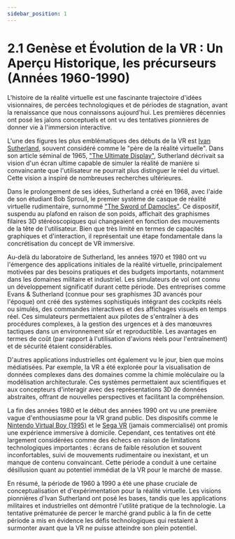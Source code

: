 ```yaml
---
sidebar_position: 1
---
```


# 2.1 Genèse et Évolution de la VR : Un Aperçu Historique, les précurseurs (Années 1960-1990)

L'histoire de la réalité virtuelle est une fascinante trajectoire d'idées visionnaires, de percées technologiques et de périodes de stagnation, avant la renaissance que nous connaissons aujourd'hui. Les premières décennies ont posé les jalons conceptuels et ont vu des tentatives pionnières de donner vie à l'immersion interactive.

L'une des figures les plus emblématiques des débuts de la VR est [Ivan Sutherland](https://fr.wikipedia.org/wiki/Ivan_Sutherland), souvent considéré comme le "père de la réalité virtuelle". Dans son article séminal de 1965, ["The Ultimate Display"](https://worrydream.com/refs/Sutherland_1965_-_The_Ultimate_Display.pdf), Sutherland décrivait sa vision d'un écran ultime capable de simuler la réalité de manière si convaincante que l'utilisateur ne pourrait plus distinguer le réel du virtuel. Cette vision a inspiré de nombreuses recherches ultérieures.

Dans le prolongement de ses idées, Sutherland a créé en 1968, avec l'aide de son étudiant Bob Sproull, le premier système de casque de réalité virtuelle rudimentaire, surnommé ["The Sword of Damocles"](https://www.ulyces.co/news/le-premier-casque-de-realite-virtuelle-a-ete-invente-en-1968/). Ce dispositif, suspendu au plafond en raison de son poids, affichait des graphismes filaires 3D stéréoscopiques qui changeaient en fonction des mouvements de la tête de l'utilisateur. Bien que très limité en termes de capacités graphiques et d'interaction, il représentait une étape fondamentale dans la concrétisation du concept de VR immersive.

Au-delà du laboratoire de Sutherland, les années 1970 et 1980 ont vu l'émergence des applications initiales de la réalité virtuelle, principalement motivées par des besoins pratiques et des budgets importants, notamment dans les domaines militaire et industriel. Les simulateurs de vol ont connu un développement significatif durant cette période. Des entreprises comme Evans & Sutherland (connue pour ses graphismes 3D avancés pour l'époque) ont créé des systèmes sophistiqués intégrant des cockpits réels ou simulés, des commandes interactives et des affichages visuels en temps réel. Ces simulateurs permettaient aux pilotes de s'entraîner à des procédures complexes, à la gestion des urgences et à des manœuvres tactiques dans un environnement sûr et reproductible. Les avantages en termes de coût (par rapport à l'utilisation d'avions réels pour l'entraînement) et de sécurité étaient considérables.

D'autres applications industrielles ont également vu le jour, bien que moins médiatisées. Par exemple, la VR a été explorée pour la visualisation de données complexes dans des domaines comme la chimie moléculaire ou la modélisation architecturale. Ces systèmes permettaient aux scientifiques et aux concepteurs d'interagir avec des représentations 3D de données abstraites, offrant de nouvelles perspectives et facilitant la compréhension.

La fin des années 1980 et le début des années 1990 ont vu une première vague d'enthousiasme pour la VR grand public. Des dispositifs comme le [Nintendo Virtual Boy (1995)](https://fr.wikipedia.org/wiki/Virtual_Boy) et le [Sega VR](https://fr.wikipedia.org/wiki/Sega_VR) (jamais commercialisé) ont promis une expérience immersive à domicile. Cependant, ces tentatives ont été largement considérées comme des échecs en raison de limitations technologiques importantes : écrans de faible résolution et souvent inconfortables, suivi de mouvements rudimentaire ou inexistant, et un manque de contenu convaincant. Cette période a conduit à une certaine désillusion quant au potentiel immédiat de la VR pour le marché de masse.

En résumé, la période de 1960 à 1990 a été une phase cruciale de conceptualisation et d'expérimentation pour la réalité virtuelle. Les visions pionnières d'Ivan Sutherland ont posé les bases, tandis que les applications militaires et industrielles ont démontré l'utilité pratique de la technologie. La tentative prématurée de percer le marché grand public à la fin de cette période a mis en évidence les défis technologiques qui restaient à surmonter avant que la VR ne puisse atteindre son plein potentiel.

